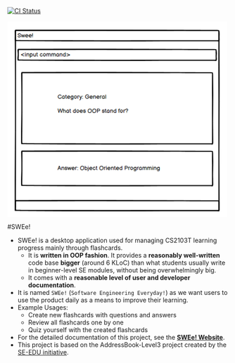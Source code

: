 [![CI Status](https://github.com/se-edu/addressbook-level3/workflows/Java%20CI/badge.svg)](https://github.com/se-edu/addressbook-level3/actions)

![Ui](docs/images/Ui.png)
#SWEe!
* SWEe! is a desktop application used for managing CS2103T learning progress mainly through flashcards.
  * It is **written in OOP fashion**. It provides a **reasonably well-written** code base **bigger** (around 6 KLoC)
  than what students usually write in beginner-level SE modules, without being overwhelmingly big.
  * It comes with a **reasonable level of user and developer documentation**.
* It is named `SWEe!` (`Software Engineering Everyday!`) as we want users to use the product daily as a means to
improve their learning.
* Example Usages:
    * Create new flashcards with questions and answers
    * Review all flashcards one by one
    * Quiz yourself with the created flashcards
* For the detailed documentation of this project, see the **[SWEe! Website](https://ay2021s1-cs2103t-t17-2.github.io/tp/)**.
* This project is based on the AddressBook-Level3 project created by the [SE-EDU initiative](https://se-education.org).
